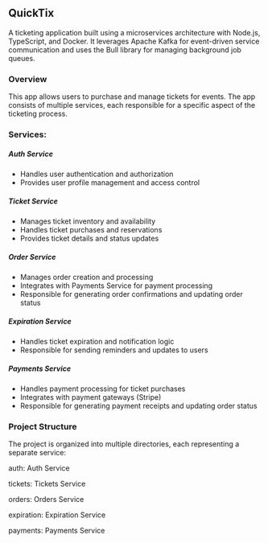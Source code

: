 ## QuickTix

A ticketing application built using a microservices architecture with Node.js, TypeScript, and Docker. It leverages Apache Kafka for event-driven service communication and uses the Bull library for managing background job queues.

### **Overview**

This app allows users to purchase and manage tickets for events. The app consists of multiple services, each responsible for a specific aspect of the ticketing process.

### **Services:**



##### **Auth Service**
- Handles user authentication and authorization
- Provides user profile management and access control

##### **Ticket Service**
- Manages ticket inventory and availability
- Handles ticket purchases and reservations
- Provides ticket details and status updates

##### **Order Service**
- Manages order creation and processing
- Integrates with Payments Service for payment processing
- Responsible for generating order confirmations and updating order status

##### **Expiration Service**
- Handles ticket expiration and notification logic
- Responsible for sending reminders and updates to users

##### **Payments Service**
- Handles payment processing for ticket purchases
- Integrates with payment gateways (Stripe)
- Responsible for generating payment receipts and updating order status

### **Project Structure**
The project is organized into multiple directories, each representing a separate service:

auth: Auth Service

tickets: Tickets Service

orders: Orders Service

expiration: Expiration Service

payments: Payments Service

